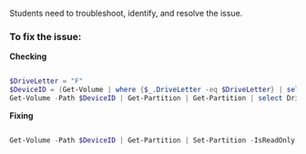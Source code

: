 Students need to troubleshoot, identify, and resolve the issue.

### To fix the issue:

**Checking**

```Powershell

$DriveLetter = "F"
$DeviceID = (Get-Volume | where {$_.DriveLetter -eq $DriveLetter} | select Path).path
Get-Volume -Path $DeviceID | Get-Partition | Get-Partition | select DriveLetter, IsHidden, IsOffline, Size, IsReadOnly

```

**Fixing**

```Powershell

Get-Volume -Path $DeviceID | Get-Partition | Set-Partition -IsReadOnly $False

```
